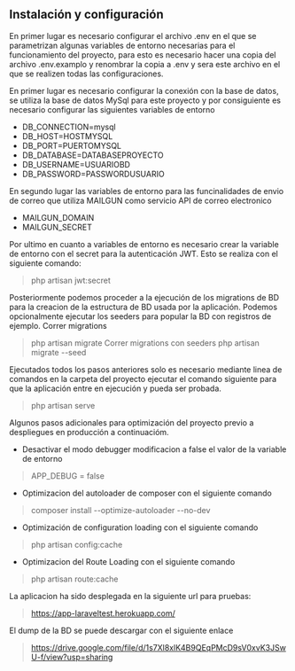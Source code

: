 ## Instalación y configuración

En primer lugar es necesario configurar el archivo .env en el que se parametrizan algunas variables de entorno necesarias para el funcionamiento del proyecto, para esto es necesario hacer una copia del archivo .env.examplo y renombrar la copia a .env y sera este archivo en el que se realizen todas las configuraciones.

En primer lugar es necesario configurar la conexión con la base de datos, se utiliza la base de datos MySql para este proyecto y por consiguiente es necesario configurar las siguientes variables de entorno
- DB_CONNECTION=mysql
- DB_HOST=HOSTMYSQL
- DB_PORT=PUERTOMYSQL
- DB_DATABASE=DATABASEPROYECTO
- DB_USERNAME=USUARIOBD
- DB_PASSWORD=PASSWORDUSUARIO

En segundo lugar las variables de entorno para las funcinalidades de envio de correo que utiliza MAILGUN como servicio API de correo electronico
- MAILGUN_DOMAIN
- MAILGUN_SECRET

Por ultimo en cuanto a variables de entorno es necesario crear la variable de entorno con el secret para la autenticación JWT. Esto se realiza con el siguiente comando:
> php artisan jwt:secret

Posteriormente podemos proceder a la ejecución de los migrations de BD para la creacion de la estructura de BD usada por la aplicación. Podemos opcionalmente ejecutar los seeders para popular la BD con registros de ejemplo.
Correr migrations
> php artisan migrate
Correr migrations con seeders
> php artisan migrate --seed

Ejecutados todos los pasos anteriores solo es necesario mediante linea de comandos en la carpeta del proyecto ejecutar el comando siguiente para que la aplicación entre en ejecución y pueda ser probada.
> php artisan serve

Algunos pasos adicionales para optimización del proyecto previo a despliegues en producción a continuacióm.

- Desactivar el modo debugger modificacion a false el valor de la variable de entorno
> APP_DEBUG = false

- Optimizacion del autoloader de composer con el siguiente comando
> composer install --optimize-autoloader --no-dev

- Optimización de configuration loading con el siguiente comando
> php artisan config:cache

- Optimizacion del Route Loading con el siguiente comando
> php artisan route:cache

La aplicacion ha sido desplegada en la siguiente url para pruebas:
> https://app-laraveltest.herokuapp.com/

El dump de la BD se puede descargar con el siguiente enlace
> https://drive.google.com/file/d/1s7Xl8xlK4B9QEqPMcD9sV0xvK3JSwU-f/view?usp=sharing

